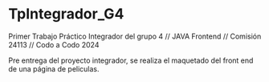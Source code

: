 # TpIntegrador_G4
Primer Trabajo Práctico Integrador del grupo 4 // JAVA Frontend // Comisión 24113 // Codo a Codo 2024 

Pre entrega del proyecto integrador, se realiza el maquetado del front end de una página de peliculas.
